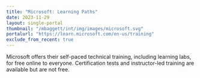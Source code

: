 ```yaml
---
title: "Microsoft: Learning Paths"
date: 2023-11-29
layout: single-portal
thumbnail: "/mbaggett/int/img/images/microsoft.svg"
portalurl: "https://learn.microsoft.com/en-us/training"
exclude_from_recent: true
---
```

Microsoft offers their self-paced technical training, including learning labs, for free online to everyone. Certification tests and instructor-led training are available but are not free.
